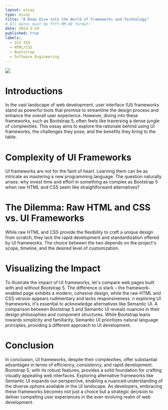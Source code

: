 ```yaml
---
layout: essay
type: essay
title: "A Deep Dive into the World of Frameworks and Technology"
# All dates must be YYYY-MM-DD format!
date: 2024-2-24
published: true
labels:
  - ICS 314
  - HTML/CSS
  - Bootstrap
  - Software Engineering
---
```


<div class="text-center p-4">
  <img src="https://opensenselabs.com/sites/default/files/styles/social_/public/2018-03/Bootstrap-opensenselabs-banner.jpg?itok=2OFk5O03" class="img-thumbnail" >
</div>

<h1>Introductions</h1>

In the vast landscape of web development, user interface (UI) frameworks stand as powerful tools that promise to streamline the design process and enhance the overall user experience. However, diving into these frameworks, such as Bootstrap 5, often feels like traversing a dense jungle of complexities. This essay aims to explore the rationale behind using UI frameworks, the challenges they pose, and the benefits they bring to the table.

<h1>Complexity of UI Frameworks</h1>

UI frameworks are not for the faint of heart. Learning them can be as intricate as mastering a new programming language. The question naturally arises: why invest time and effort in something as complex as Bootstrap 5 when raw HTML and CSS seem like straightforward alternatives?

<h1>The Dilemma: Raw HTML and CSS vs. UI Frameworks</h1>

While raw HTML and CSS provide the flexibility to craft a unique design from scratch, they lack the rapid development and standardization offered by UI frameworks. The choice between the two depends on the project's scope, timeline, and the desired level of customization.

<h1>Visualizing the Impact</h1>

To illustrate the impact of UI frameworks, let's compare web pages built with and without Bootstrap 5. The difference is stark – the framework-enabled page exhibits a modern, cohesive design, while the raw HTML and CSS version appears rudimentary and lacks responsiveness. n exploring UI frameworks, it's essential to acknowledge alternatives like Semantic UI. A comparison between Bootstrap 5 and Semantic UI reveals nuances in their design philosophies and component structures. While Bootstrap leans towards simplicity and familiarity, Semantic UI prioritizes natural language principles, providing a different approach to UI development.

<h1>Conclusion</h1>

In conclusion, UI frameworks, despite their complexities, offer substantial advantages in terms of efficiency, consistency, and rapid development. Bootstrap 5, with its robust features, provides a solid foundation for crafting visually appealing web interfaces. Exploring alternative frameworks like Semantic UI expands our perspective, enabling a nuanced understanding of the diverse options available in the UI landscape. As developers, embracing these frameworks becomes not just a choice but a strategic decision to deliver compelling user experiences in the ever-evolving realm of web development.